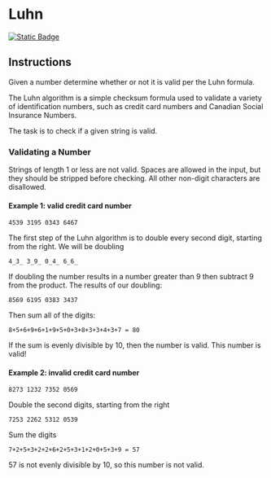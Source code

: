 # Luhn
[![Static Badge](https://img.shields.io/badge/Link-To%20Exercise-blue)](https://exercism.org/tracks/python/exercises/luhn)

## Instructions

Given a number determine whether or not it is valid per the Luhn formula.

The Luhn algorithm is a simple checksum formula used to validate a variety of 
identification numbers, such as credit card numbers and Canadian Social 
Insurance Numbers.

The task is to check if a given string is valid.

### Validating a Number

Strings of length 1 or less are not valid. Spaces are allowed in the input, but 
they should be stripped before checking. All other non-digit characters are 
disallowed.

#### Example 1: valid credit card number

```
4539 3195 0343 6467
```

The first step of the Luhn algorithm is to double every second digit, starting 
from the right. We will be doubling

```
4_3_ 3_9_ 0_4_ 6_6_
```

If doubling the number results in a number greater than 9 then subtract 9 from 
the product. The results of our doubling:

```
8569 6195 0383 3437
```

Then sum all of the digits:

```
8+5+6+9+6+1+9+5+0+3+8+3+3+4+3+7 = 80
```

If the sum is evenly divisible by 10, then the number is valid. This number is 
valid!

#### Example 2: invalid credit card number

```
8273 1232 7352 0569
```

Double the second digits, starting from the right

```
7253 2262 5312 0539
```

Sum the digits

```
7+2+5+3+2+2+6+2+5+3+1+2+0+5+3+9 = 57
```

57 is not evenly divisible by 10, so this number is not valid.